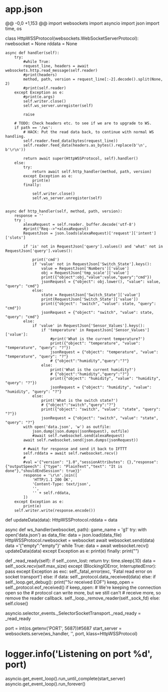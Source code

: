 # app.json
@@ -0,0 +1,153 @@
import websockets
import asyncio
import json
import time, os


class HttpWSSProtocol(websockets.WebSocketServerProtocol):
    rwebsocket = None
    rddata = None

    async def handler(self):
        try:
            #while True:
            request_line, headers = await websockets.http.read_message(self.reader)
            #print(headers)
            method, path, version = request_line[:-2].decode().split(None, 2)
            #print(self.reader)
        except Exception as e:
            #print(e.args)
            self.writer.close()
            self.ws_server.unregister(self)

            raise

        # TODO: Check headers etc. to see if we are to upgrade to WS.
        if path == '/ws':
            # HACK: Put the read data back, to continue with normal WS handling.
            self.reader.feed_data(bytes(request_line))
            self.reader.feed_data(headers.as_bytes().replace(b'\n', b'\r\n'))

            return await super(HttpWSSProtocol, self).handler()
        else:
            try:
                return await self.http_handler(method, path, version)
            except Exception as e:
                print(e)
            finally:

                self.writer.close()
                self.ws_server.unregister(self)


    async def http_handler(self, method, path, version):
        response = ''
        try :
            alexaRequest = self.reader._buffer.decode('utf-8')
            #print("Req-->"+alexaRequest)
            RequestJson = json.loads(alexaRequest)['request']['intent']['slots']

            if 'is' not in RequestJson['query'].values() and 'what' not in RequestJson['query'].values():

                print('cmd')
                if 'value' not in RequestJson['Switch_State'].keys():
                    value = RequestJson['Numbers']['value']
                    obj = RequestJson['tmp_scale']['value']
                    print({"object":obj,"value":value,"query":"cmd"})
                    jsonRequest = {"object": obj.lower(), "value": value, "query": "cmd"}
                else:
                    state = RequestJson['Switch_State']['value']
                    print(RequestJson['Switch_State']['value'])
                    print({"object": "switch", "value": state, "query": "cmd"})
                    jsonRequest = {"object": "switch", "value": state, "query": "cmd"}
            else:
                if 'value' in RequestJson['Sensor_Values'].keys():
                    if 'temperature' in RequestJson['Sensor_Values']['value']:
                        #print('What is the current temperature?')
                        print({"object": "temperature", "value": "temperature", "query": "?"})
                        jsonRequest = {"object": "temperature", "value": "temperature", "query": "?"}
                        # {"object":"humidity","query":"?"}
                    else:
                        print('What is the current humidity?')
                        # {"object":"humidity","query":"?"}
                        print({"object": "humidity", "value": "humidity", "query": "?"})
                        jsonRequest = {"object": "humidity", "value": "humidity", "query": "?"}
                else:
                    print('What is the switch state?')
                    # {"object":"switch","query":"?"}
                    print({"object": "switch", "value": "state", "query": "?"})
                    jsonRequest = {"object": "switch", "value": "state", "query": "?"}
            with open('data.json', 'w') as outfile:
                json.dump(json.dumps(jsonRequest), outfile)
                #await self.rwebsocket.send(alexaRequest)
            await self.rwebsocket.send(json.dumps(jsonRequest))

            # #wait for response and send it back to IFTTT
            self.rddata = await self.rwebsocket.recv()
            #
            #val ='{"version": "1.0","sessionAttributes": {},"response": {"outputSpeech": {"type": "PlainText","text": "It is done"},"shouldEndSession": true}}'
            response = '\r\n'.join([
                'HTTP/1.1 200 OK',
                'Content-Type: text/json',
                '',
                '' + self.rddata,
            ])
        except Exception as e:
            print(e)
        self.writer.write(response.encode())



def updateData(data):
    HttpWSSProtocol.rddata = data

async def ws_handler(websocket, path):
    game_name = 'g1'
    try:
        with open('data.json') as data_file:
            data = json.load(data_file)
        HttpWSSProtocol.rwebsocket = websocket
        await websocket.send(data)
        data ='{"empty":"empty"}'
        while True:
            data = await websocket.recv()
            updateData(data)
    except Exception as e:
        print(e)
    finally:
        print("")

def _read_ready(self):
    if self._conn_lost:
        return
    try:
        time.sleep(.10)
        data = self._sock.recv(self.max_size)
    except (BlockingIOError, InterruptedError):
        pass
    except Exception as exc:
        self._fatal_error(exc, 'Fatal read error on socket transport')
    else:
        if data:
            self._protocol.data_received(data)
        else:
            if self._loop.get_debug():
                print("%r received EOF")
            keep_open = self._protocol.eof_received()
            if keep_open:
                # We're keeping the connection open so the
                # protocol can write more, but we still can't
                # receive more, so remove the reader callback.
                self._loop._remove_reader(self._sock_fd)
            else:
                self.close()

asyncio.selector_events._SelectorSocketTransport._read_ready = _read_ready

port = int(os.getenv('PORT', 5687))#5687
start_server = websockets.serve(ws_handler, '', port, klass=HttpWSSProtocol)
# logger.info('Listening on port %d', port)

asyncio.get_event_loop().run_until_complete(start_server)
asyncio.get_event_loop().run_forever()
